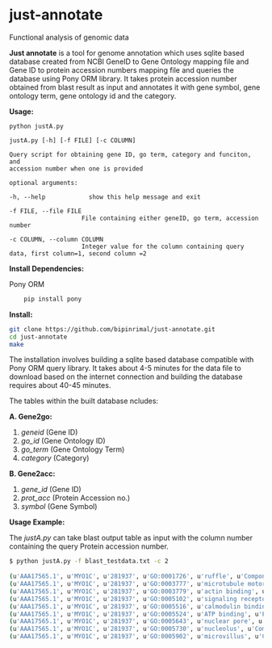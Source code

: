 # just-annotate
Functional analysis of genomic data 

**Just annotate** is a tool for genome annotation which uses sqlite based database created from NCBI GeneID to 
Gene Ontology mapping file and Gene ID to protein accession numbers mapping file and queries the database using 
Pony ORM library. It takes protein accession number obtained from blast result as input and annotates it 
with gene symbol, gene ontology term, gene ontology id and the category.  

  
    
    
**Usage:**
     
    python justA.py  
     
    justA.py [-h] [-f FILE] [-c COLUMN]
     
    Query script for obtaining gene ID, go term, category and funciton, and 
    accession number when one is provided
      
    optional arguments:  
     
    -h, --help            show this help message and exit
    
    -f FILE, --file FILE  
                        File containing either geneID, go term, accession number
                         
    -c COLUMN, --column COLUMN
                        Integer value for the column containing query data, first column=1, second column =2




**Install Dependencies:**

Pony ORM
```bash
    pip install pony
```

**Install:**

```bash
git clone https://github.com/bipinrimal/just-annotate.git
cd just-annotate
make
```
The installation involves building a sqlite based database compatible with Pony ORM query library.
It takes about 4-5 minutes for the data file to download based on the internet connection and building the database
requires about 40-45 minutes.

The tables within the built database ncludes:

**A. Gene2go:** 
1. *geneid* (Gene ID)
2. *go_id* (Gene Ontology ID)
3. *go_term* (Gene Ontology Term)
4. *category* (Category)


**B. Gene2acc:** 
1. *gene_id* (Gene ID)
2. *prot_acc* (Protein Accession no.)
3. *symbol*    (Gene Symbol)


**Usage Example:**

The *justA.py* can take blast output table as input with the column number containing the query Protein accession
 number. 
 
 ```bash
$ python justA.py -f blast_testdata.txt -c 2
  
(u'AAA17565.1', u'MYO1C', u'281937', u'GO:0001726', u'ruffle', u'Component')
(u'AAA17565.1', u'MYO1C', u'281937', u'GO:0003777', u'microtubule motor activity', u'Function')
(u'AAA17565.1', u'MYO1C', u'281937', u'GO:0003779', u'actin binding', u'Function')
(u'AAA17565.1', u'MYO1C', u'281937', u'GO:0005102', u'signaling receptor binding', u'Function')
(u'AAA17565.1', u'MYO1C', u'281937', u'GO:0005516', u'calmodulin binding', u'Function')
(u'AAA17565.1', u'MYO1C', u'281937', u'GO:0005524', u'ATP binding', u'Function')
(u'AAA17565.1', u'MYO1C', u'281937', u'GO:0005643', u'nuclear pore', u'Component')
(u'AAA17565.1', u'MYO1C', u'281937', u'GO:0005730', u'nucleolus', u'Component')
(u'AAA17565.1', u'MYO1C', u'281937', u'GO:0005902', u'microvillus', u'Component')

```